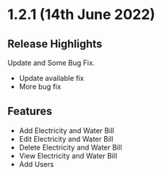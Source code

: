 # 1.2.1 (14th June 2022)
## Release Highlights
Update and Some Bug Fix.

- Update available fix
- More bug fix

## Features
-  Add Electricity and Water Bill
-  Edit Electricity and Water Bill
-  Delete Electricity and Water Bill
-  View Electricity and Water Bill
-  Add Users